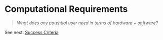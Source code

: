 # Computational Requirements
> *What does any potential user need in terms of hardware + software?*

See next: [Success Criteria](1.7-success_criteria.md)
